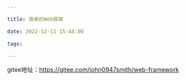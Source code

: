 ```yaml
---

title: 简单的Web框架

date: 2022-12-11 15:44:00

tags:

---
```

gitee地址：https://gitee.com/john0947smith/web-framework